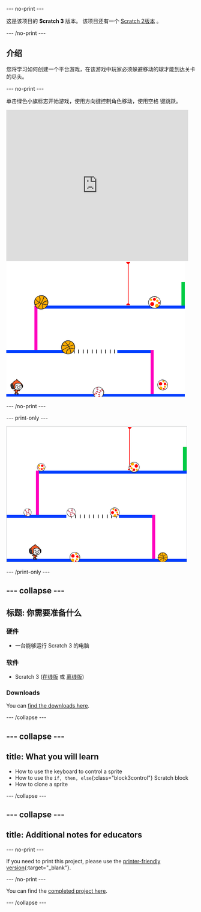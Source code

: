 \--- no-print \---

这是该项目的 **Scratch 3** 版本。 该项目还有一个 [ Scratch 2版本](https://projects.raspberrypi.org/en/projects/dodgeball-scratch2) 。

\--- /no-print \---

## 介绍

您将学习如何创建一个平台游戏，在该游戏中玩家必须躲避移动的球才能到达关卡的尽头。

\--- no-print \---

单击绿色小旗标志开始游戏，使用方向键控制角色移动，使用<kbd>空格</kbd> 键跳跃。

<div class="scratch-preview">
  <iframe allowtransparency="true" width="485" height="402" src="https://scratch.mit.edu/projects/embed/251809924/?autostart=false" frameborder="0" scrolling="no"></iframe>
  <img src="images/dodge-final.png">
</div>

\--- /no-print \---

\--- print-only \---

![dodgeball game being played](images/dodgeball-showcase.png)

\--- /print-only \---

## \--- collapse \---

## 标题: 你需要准备什么

### 硬件

+ 一台能够运行 Scratch 3 的电脑

### 软件

+ Scratch 3 ([在线版](https://scratch.mit.edu/projects/editor/) 或 [离线版](https://scratch.mit.edu/download/))

### Downloads

You can [find the downloads here](http://rpf.io/p/en/dodgeball-go).

\--- /collapse \---

## \--- collapse \---

## title: What you will learn

+ How to use the keyboard to control a sprite
+ How to use the `if, then, else`{:class="block3control"} Scratch block
+ How to clone a sprite

\--- /collapse \---

## \--- collapse \---

## title: Additional notes for educators

\--- no-print \---

If you need to print this project, please use the [printer-friendly version](https://projects.raspberrypi.org/en/projects/dodgeball/print){:target="_blank"}.

\--- /no-print \---

You can find the [completed project here](http://rpf.io/p/en/dodgeball-get).

\--- /collapse \---